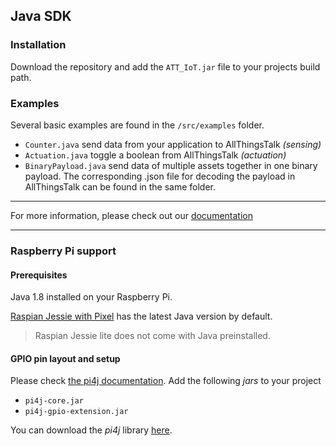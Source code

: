Java SDK
---

### Installation

Download the repository and add the `ATT_IoT.jar` file to your projects build path.

### Examples

Several basic examples are found in the `/src/examples` folder.
* `Counter.java` send data from your application to AllThingsTalk _(sensing)_
* `Actuation.java` toggle a boolean from AllThingsTalk _(actuation)_
* `BinaryPayload.java` send data of multiple assets together in one binary payload. The corresponding .json file for decoding the payload in AllThingsTalk can be found in the same folder.

---

For more information, please check out our [documentation](http://docs.allthingstalk.com/developers/sdk/java)

---

### Raspberry Pi support

#### Prerequisites

Java 1.8 installed on your Raspberry Pi.

[Raspian Jessie with Pixel](https://www.raspberrypi.org/downloads/raspbian/) has the latest Java version by default.

> Raspian Jessie lite does not come with Java preinstalled.

#### GPIO pin layout and setup

Please check [the pi4j documentation](http://pi4j.com/example/control.html).
Add the following _jars_ to your project
* `pi4j-core.jar`
* `pi4j-gpio-extension.jar`

You can download the _pi4j_ library [here](http://pi4j.com/download.html).